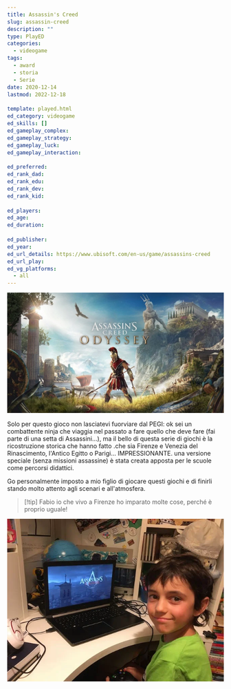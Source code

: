 ```yaml
---
title: Assassin's Creed
slug: assassin-creed
description: ""
type: PlayED
categories:
  - videogame
tags:
  - award
  - storia
  - Serie
date: 2020-12-14
lastmod: 2022-12-18

template: played.html
ed_category: videogame
ed_skills: []
ed_gameplay_complex: 
ed_gameplay_strategy: 
ed_gameplay_luck: 
ed_gameplay_interaction: 

ed_preferred: 
ed_rank_dad: 
ed_rank_edu: 
ed_rank_dev: 
ed_rank_kid: 

ed_players: 
ed_age: 
ed_duration: 

ed_publisher: 
ed_year: 
ed_url_details: https://www.ubisoft.com/en-us/game/assassins-creed
ed_url_play: 
ed_vg_platforms:
  - all
---
```


![](../../assets/img/played/videogame/assassin_creed_logo.webp)

Solo per questo gioco non lasciatevi fuorviare dal PEGI:
ok sei un combattente ninja che viaggia nel passato a fare quello che deve fare (fai parte di una setta di Assassini...), ma il bello di questa serie di giochi è la ricostruzione storica che hanno fatto .che sia Firenze e Venezia del Rinascimento, l'Antico Egitto o Parigi... IMPRESSIONANTE.
una versione speciale (senza missioni assassine) è stata creata apposta per le scuole come percorsi didattici.

Go personalmente imposto a mio figlio di giocare questi giochi e di finirli stando molto attento agli scenari e all'atmosfera.

> [!tip] Fabio
> io che vivo a Firenze ho imparato molte cose, perché è proprio uguale!

![](../../assets/img/played/videogame/assassin_creed_2.webp)
